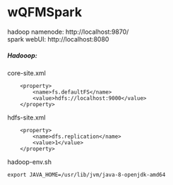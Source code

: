 # wQFMSpark
hadoop namenode: http://localhost:9870/   
spark webUI: http://localhost:8080

##### Hadooop:
core-site.xml
```
    <property>
        <name>fs.defaultFS</name>
        <value>hdfs://localhost:9000</value>
    </property>
```

hdfs-site.xml
```
    <property>
        <name>dfs.replication</name>
        <value>1</value>
    </property>
```

hadoop-env.sh
```
export JAVA_HOME=/usr/lib/jvm/java-8-openjdk-amd64
```